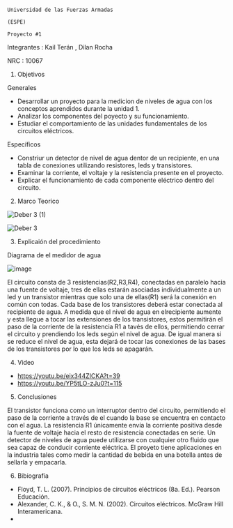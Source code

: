                                                                           Universidad de las Fuerzas Armadas 
                                                                                      (ESPE)
                                                                                    Proyecto #1
Integrantes : Kail Terán , Dilan Rocha

NRC : 10067

1. Objetivos

  Generales
  - Desarrollar un proyecto para la medicion de niveles de agua con los conceptos aprendidos durante la unidad 1.
  - Analizar los componentes del poyecto y su funcionamiento.
  - Estudiar el comportamiento de las unidades fundamentales de los circuitos eléctricos.

  Específicos
  
  - Constriur un detector de nivel de agua dentor de un recipiente, en una tabla de conexiones utilizando resistores, leds y transistores.
  - Examinar la corriente, el voltaje y la resistencia presente en el proyecto.
  - Explicar el funcionamiento de cada componente eléctrico dentro del circuito.

2. Marco Teorico

![Deber 3  (1)](https://user-images.githubusercontent.com/117742027/204369428-3531b7f5-cec4-4155-b2ba-5b52a062bb09.jpeg)

![Deber 3 ](https://user-images.githubusercontent.com/117742027/204369445-7d7cd125-c5a8-40de-a23b-50db424e5210.jpeg)

3. Explicaión del procedimiento 

Diagrama de el medidor de agua

![image](https://user-images.githubusercontent.com/117742027/204372143-c1f0cfe8-31f1-4e3b-9b82-2a04ab2070ba.png)

El circuito consta de 3 resistencias(R2,R3,R4), conectadas en paralelo hacia una fuente de voltaje, tres de ellas estarán asociadas individualmente a un led y un transistor mientras que solo una de ellas(R1) será la conexión en común con todas. Cada base de los transistores deberá estar conectada al recipiente de agua.
A medida que el nivel de agua en elrecipiente aumente y esta llegue a tocar las extensiones de los transistores, estos permitirán el paso de la corriente de la resistencia R1 a tavés de ellos, permitiendo cerrar el circuito y prendiendo los leds según el nivel de agua.
De igual manera si se reduce el nivel de agua, esta dejará de tocar las conexiones de las bases de los transistores por lo que los leds se apagarán.

4. Video

- https://youtu.be/eix344ZICKA?t=39
- https://youtu.be/YP5tLO-zJu0?t=115

5. Conclusiones

El transistor funciona como un interruptor dentro del circuito, permitiendo el paso de la corriente a través de el cuando la base se encuentra en contacto con el agua.
La resistencia R1 únicamente envía la corriente positiva desde la fuente de voltaje hacia el resto de resistencia conectadas en serie.
Un detector de niveles de agua puede utilizarse con cualquier otro fluido que sea capaz de conducir corriente eléctrica.
El proyeto tiene aplicaciones en la industria tales como medir la cantidad de bebida en una botella antes de sellarla y empacarla.

6. Bibiografía

- Floyd, T. L. (2007). Principios de circuitos eléctricos (8a. Ed.). Pearson Educación. 
- Alexander, C. K., &amp; O., S. M. N. (2002). Circuitos eléctricos. McGraw Hill Interamericana. 
- 



